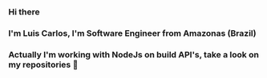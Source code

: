 ### Hi there

### I'm Luis Carlos, I'm Software Engineer from Amazonas (Brazil)

### Actually I'm working with NodeJs on build API's, take a look on my repositories 💬
